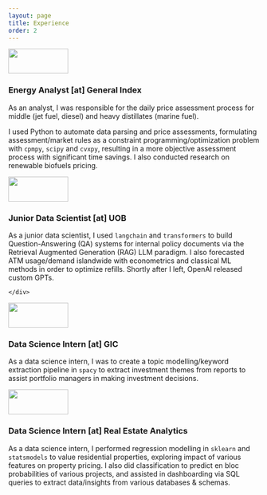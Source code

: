 ```yaml
---
layout: page
title: Experience
order: 2
---
```

<div class="exp">
    <img class="exp2" src="{{ site.imageurl }}/Logos/GX1.png" width='120px' height='50px'>
    <div>
        <h3> Energy Analyst [at] General Index</h3>
        <p>
        As an analyst, I was responsible for the daily price assessment process for middle (jet fuel, diesel) and heavy distillates (marine fuel). 
        </p>
        <p>I used Python to automate data parsing and price assessments, formulating assessment/market rules as a constraint programming/optimization problem with <code>cpmpy</code>, <code>scipy</code> and <code>cvxpy</code>, resulting in a more objective assessment process with significant time savings. I also conducted research on renewable biofuels pricing.
        </p>
    </div>
</div>

<div class="exp">
    <img class="exp2" src="{{ site.imageurl }}/Logos/UOB.png" width='120px' height='50px'>
    <div>
        <h3> Junior Data Scientist [at] UOB</h3>
        <p>
        As a junior data scientist, I used <code>langchain</code> and <code>transformers</code> to build Question-Answering (QA) systems for internal policy documents via the Retrieval Augmented Generation (RAG) LLM paradigm.
        I also forecasted ATM usage/demand islandwide with econometrics and classical ML methods in order to optimize refills. Shortly after I left, OpenAI released custom GPTs. 
        </p>

    </div>
</div>

<div class="exp">
    <img class="exp2" src="{{ site.imageurl }}/Logos/GIC.png" width='120px' height='50px'>
    <div>
        <h3> Data Science Intern [at] GIC</h3>
        <p>
        As a data science intern, I was to create a topic modelling/keyword extraction pipeline in <code>spacy</code> to extract investment themes from reports to assist portfolio managers in making investment decisions.
        </p>
    </div>
</div>

<div class="exp">
    <img class="exp2" src="{{ site.imageurl }}/Logos/REA.png" width='120px' height='50px'>
    <div>
        <h3> Data Science Intern [at] Real Estate Analytics</h3>
        <p>
         As a data science intern, I performed regression modelling in <code>sklearn</code> and <code>statsmodels</code> to value residential properties, exploring impact of various features on property pricing. I also did classification to predict en bloc probabilities of various projects, and assisted in dashboarding via SQL queries to extract data/insights from various databases & schemas.
        </p>
    </div>
</div>

